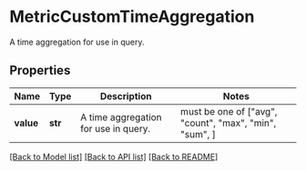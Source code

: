 # MetricCustomTimeAggregation

A time aggregation for use in query.

## Properties
Name | Type | Description | Notes
------------ | ------------- | ------------- | -------------
**value** | **str** | A time aggregation for use in query. |  must be one of ["avg", "count", "max", "min", "sum", ]

[[Back to Model list]](README.md#documentation-for-models) [[Back to API list]](README.md#documentation-for-api-endpoints) [[Back to README]](README.md)



